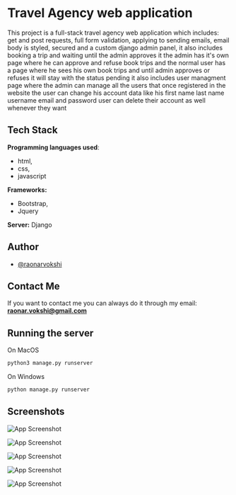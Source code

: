 
# Travel Agency web application

This project is a full-stack travel agency web application which includes: get and post requests, full form validation, applying to sending emails, email body is styled, secured and a custom django admin panel, it also includes booking a trip and waiting until the admin approves it the admin has it's own page where he can approve and refuse book trips and the normal user has a page where he sees his own book trips and until admin approves or refuses it will stay with the status pending it also includes user managment page where the admin can manage all the users that once registered in the website the user can change his account data like his first name last name username email and password user can delete their account as well whenever they want

## Tech Stack

**Programming languages used**: 
* html, 
* css, 
* javascript

**Frameworks:** 
* Bootstrap, 
* Jquery


**Server:** Django

## Author

- [@raonarvokshi](https://www.github.com/RokiPR)


## Contact Me

If you want to contact me you can always do it through my email:
**raonar.vokshi@gmail.com**
## Running the server

On MacOS
```bash
python3 manage.py runserver
```

On Windows
```bash
python manage.py runserver
```
## Screenshots

![App Screenshot](/Users/raonarvokshi/Desktop/landing_page.png)

![App Screenshot](/Users/raonarvokshi/Desktop/about_us_page)

![App Screenshot](/Users/raonarvokshi/Desktop/our_services_page)

![App Screenshot](/Users/raonarvokshi/Desktop/contact_us_page)

![App Screenshot](/Users/raonarvokshi/Desktop/book_now_page)